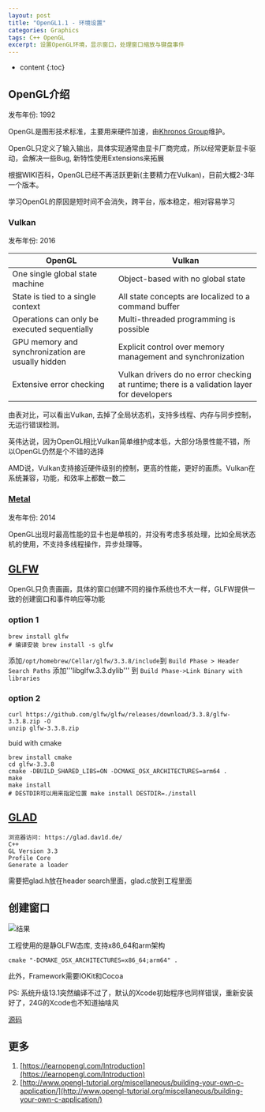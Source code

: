 ```yaml
---
layout: post
title: "OpenGL1.1 - 环境设置"
categories: Graphics
tags: C++ OpenGL
excerpt: 设置OpenGL环境，显示窗口，处理窗口缩放与键盘事件
---
```


* content
{:toc}

## OpenGL介绍

发布年份: 1992

OpenGL是图形技术标准，主要用来硬件加速，由[Khronos Group](https://www.khronos.org/)维护。

OpenGL只定义了输入输出，具体实现通常由显卡厂商完成，所以经常更新显卡驱动，会解决一些Bug, 新特性使用Extensions来拓展

根据WIKI百科，OpenGL已经不再活跃更新(主要精力在Vulkan)，目前大概2-3年一个版本。

学习OpenGL的原因是短时间不会消失，跨平台，版本稳定，相对容易学习

### Vulkan

发布年份: 2016

| OpenGL | Vulkan |
| ----------- | ----------- |
| One single global state machine | Object-based with no global state |
| State is tied to a single context | All state concepts are localized to a command buffer |
| Operations can only be executed sequentially | Multi-threaded programming is possible |
| GPU memory and synchronization are usually hidden	| Explicit control over memory management and synchronization |
| Extensive error checking | Vulkan drivers do no error checking at runtime; there is a validation layer for developers |

由表对比，可以看出Vulkan, 去掉了全局状态机，支持多线程、内存与同步控制，无运行错误检测。

英伟达说，因为OpenGL相比Vulkan简单维护成本低，大部分场景性能不错，所以OpenGL仍然是个不错的选择

AMD说，Vulkan支持接近硬件级别的控制，更高的性能，更好的画质。Vulkan在系统兼容，功能，和效率上都数一数二

### [Metal](https://developer.apple.com/videos/play/wwdc2018/604/)

发布年份: 2014

OpenGL出现时最高性能的显卡也是单核的，并没有考虑多核处理，比如全局状态机的使用，不支持多线程操作，异步处理等。

## [GLFW](https://www.glfw.org/)

OpenGL只负责画画，具体的窗口创建不同的操作系统也不大一样，GLFW提供一致的创建窗口和事件响应等功能

### option 1
```
brew install glfw
# 编译安装 brew install -s glfw
```

添加```/opt/homebrew/Cellar/glfw/3.3.8/include```到 ```Build Phase > Header Search Paths```
添加'''libglfw.3.3.dylib''' 到 ```Build Phase->Link Binary with libraries```

### option 2

```
curl https://github.com/glfw/glfw/releases/download/3.3.8/glfw-3.3.8.zip -O
unzip glfw-3.3.8.zip
```

buid with cmake
```
brew install cmake
cd glfw-3.3.8
cmake -DBUILD_SHARED_LIBS=ON -DCMAKE_OSX_ARCHITECTURES=arm64 .
make
make install 
# DESTDIR可以用来指定位置 make install DESTDIR=./install
```

## [GLAD](https://github.com/Dav1dde/glad)

```
浏览器访问: https://glad.dav1d.de/
C++
GL Version 3.3
Profile Core
Generate a loader
```

需要把glad.h放在header search里面，glad.c放到工程里面

## 创建窗口

![结果]({{site.static}}/images/opengl-lesson-01-result.png)

工程使用的是静GLFW态库, 支持x86_64和arm架构
```
cmake "-DCMAKE_OSX_ARCHITECTURES=x86_64;arm64" .
```
此外，Framework需要IOKit和Cocoa

PS: 系统升级13.1突然编译不过了，默认的Xcode初始程序也同样错误，重新安装好了，24G的Xcode也不知道抽啥风

[源码](https://github.com/geemaple/learning/blob/main/learn_opengl/learn_opengl/lesson/lesson_01_window.cpp)

## 更多

1. [https://learnopengl.com/Introduction](https://learnopengl.com/Introduction)
2. [http://www.opengl-tutorial.org/miscellaneous/building-your-own-c-application/](http://www.opengl-tutorial.org/miscellaneous/building-your-own-c-application/)